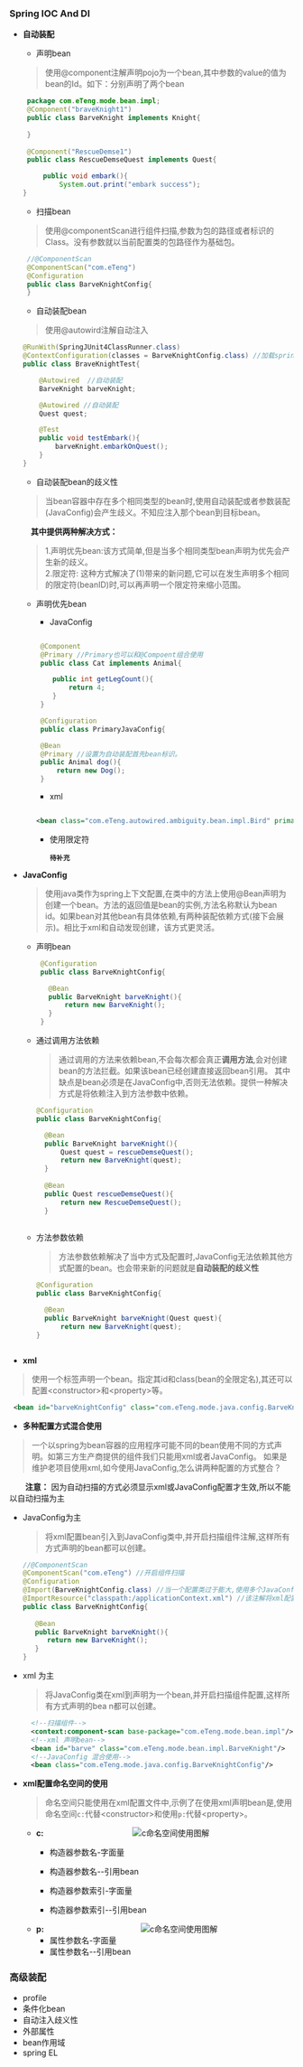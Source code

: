  ### Spring IOC And DI
 
- **自动装配**
  - 声明bean
  > 使用@component注解声明pojo为一个bean,其中参数的value的值为bean的Id。如下：分别声明了两个bean
     ```java
      package com.eTeng.mode.bean.impl;
      @Component("braveKnight1")
      public class BarveKnight implements Knight{
      
      }
      
      @Component("RescueDemse1")
      public class RescueDemseQuest implements Quest{

          public void embark(){
              System.out.print("embark success");
     }
     ```
  - 扫描bean
  > 使用@componentScan进行组件扫描,参数为包的路径或者标识的Class。没有参数就以当前配置类的包路径作为基础包。
   ````java
    //@ComponentScan
    @ComponentScan("com.eTeng")
    @Configuration
    public class BarveKnightConfig{
    }
   ````
   - 自动装配bean
   > 使用@autowird注解自动注入
    ````java
    @RunWith(SpringJUnit4ClassRunner.class)
    @ContextConfiguration(classes = BarveKnightConfig.class) //加载spring的上下文。可以是java配置的上下文。也可以是xml配置上下文。
    public class BraveKnightTest{

        @Autowired  //自动装配
        BarveKnight barveKnight;
 
        @Autowired //自动装配
        Quest quest;

        @Test
        public void testEmbark(){
            barveKnight.embarkOnQuest();
        }
    }
    ````
  - 自动装配bean的歧义性　
  > 当bean容器中存在多个相同类型的bean时,使用自动装配或者参数装配(JavaConfig)会产生歧义。不知应注入那个bean到目标bean。
    
    　**其中提供两种解决方式：**
   
   > 1.声明优先bean:该方式简单,但是当多个相同类型bean声明为优先会产生新的歧义。</br>
   > 2.限定符: 这种方式解决了(1)带来的新问题,它可以在发生声明多个相同的限定符(beanID)时,可以再声明一个限定符来缩小范围。
      
    - 声明优先bean
        
      - JavaConfig

       ````java

        @Component
        @Primary //Primary也可以和@Compoent组合使用
        public class Cat implements Animal{

           public int getLegCount(){
               return 4;
           }
        }

        @Configuration
        public class PrimaryJavaConfig{

        @Bean
        @Primary //设置为自动装配首先bean标识。
        public Animal dog(){
            return new Dog();
        }

       ````
      - xml
       
       ````xml

       <bean class="com.eTeng.autowired.ambiguity.bean.impl.Bird" primary="true"/>

       ````
  
      - 使用限定符
        
         **`待补充`**

- **JavaConfig**

    > 使用java类作为spring上下文配置,在类中的方法上使用@Bean声明为创建一个bean。方法的返回值是bean的实例,方法名称默认为bean
    id。如果bean对其他bean有具体依赖,有两种装配依赖方式(接下会展示)。相比于xml和自动发现创建，该方式更灵活。
  
  - 声明bean
    ````java
     @Configuration
     public class BarveKnightConfig{

       @Bean
       public BarveKnight barveKnight(){
           return new BarveKnight();
       }
     }
    ````
    
  - 通过调用方法依赖
  
    > 通过调用的方法来依赖bean,不会每次都会真正**调用方法**,会对创建bean的方法拦截。如果该bean已经创建直接返回bean引用。
    其中缺点是bean必须是在JavaConfig中,否则无法依赖。提供一种解决方式是将依赖注入到方法参数中依赖。  
     ````java
     @Configuration
     public class BarveKnightConfig{

       @Bean
       public BarveKnight barveKnight(){
           Quest quest = rescueDemseQuest();
           return new BarveKnight(quest);
       }
       
       @Bean
       public Quest rescueDemseQuest(){
           return new RescueDemseQuest();
       }
       
    ````
  - 方法参数依赖
     > 方法参数依赖解决了当中方式及配置时,JavaConfig无法依赖其他方式配置的bean。也会带来新的问题就是**自动装配的歧义性**
     ````java
     @Configuration
     public class BarveKnightConfig{

       @Bean
       public BarveKnight barveKnight(Quest quest){
           return new BarveKnight(quest);
     }
   ````
- **xml**
> 使用一个<bean></bean>标签声明一个bean。指定其id和class(bean的全限定名),其还可以配置\<constructor>和\<property>等。
 
  ````xml
   <bean id="barveKnightConfig" class="com.eTeng.mode.java.config.BarveKnightConfig"/>
  ````
 
- **多种配置方式混合使用**
> 一个以spring为bean容器的应用程序可能不同的bean使用不同的方式声明。如第三方生产商提供的组件我们只能用xml或者JavaConfig。
  如果是维护老项目使用xml,如今使用JavaConfig,怎么讲两种配置的方式整合？
  
　　**注意：** 因为自动扫描的方式必须显示xml或JavaConfig配置才生效,所以不能以自动扫描为主
  
  - JavaConfig为主
     > 将xml配置bean引入到JavaConfig类中,并开启扫描组件注解,这样所有方式声明的bean都可以创建。
     ````java
     //@ComponentScan
     @ComponentScan("com.eTeng") //开启组件扫描
     @Configuration
     @Import(BarveKnightConfig.class) //当一个配置类过于膨大,使用多个JavaConfig配置,然后使用@import注解整合成一个JavaConfig
     @ImportResource("classpath:/applicationContext.xml") //该注解将xml配置文件bean导入到JavaConfig中。达成混合配置
     public class BarveKnightConfig{
        
        @Bean
        public BarveKnight barveKnight(){
           return new BarveKnight();
        }
     }
     ````
  - xml 为主
    > 将JavaConfig类在xml到声明为一个bean,并开启扫描组件配置,这样所有方式声明的bea n都可以创建。
    ````xml
      <!--扫描组件-->
      <context:component-scan base-package="com.eTeng.mode.bean.impl"/>
      <!--xml 声明bean-->
      <bean id="barve" class="com.eTeng.mode.bean.impl.BarveKnight"/>
      <!--JavaConfig 混合使用-->
      <bean class="com.eTeng.mode.java.config.BarveKnightConfig"/>
    ````
  
- **xml配置命名空间的使用**
  > 命名空间只能使用在xml配置文件中,示例了在使用xml声明bean是,使用命名空间`c:`代替\<constructor>和使用`p:`代替\<property>。
  - **c:**
　　　　　　　　　　　![c命名空间使用图解](https://github.com/leTeng/spring-action/raw/master/image/cNameSpace.PNG)  </br>
    - 构造器参数名-字面量
    - 构造器参数名--引用bean
    
    - 构造器参数索引-字面量
    - 构造器参数索引--引用bean
  - **p:**
     　　　　　　　　　　　　![c命名空间使用图解](https://github.com/leTeng/spring-action/raw/master/image/cNameSpace.PNG) </br>
    - 属性参数名-字面量
    - 属性参数名--引用bean


### 高级装配

* profile
* 条件化bean
* 自动注入歧义性
* 外部属性
* bean作用域
* spring EL

